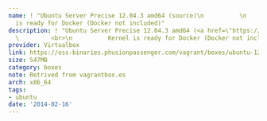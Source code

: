```yaml
---
name: ! "Ubuntu Server Precise 12.04.3 amd64 (source)\n          \n          Kernel
  is ready for Docker (Docker not included)"
description: ! "Ubuntu Server Precise 12.04.3 amd64 (<a href=\"https://github.com/phusion/open-vagrant-boxes\">source</a>)\n
  \         <br>\n          Kernel is ready for Docker (Docker not included)"
provider: Virtualbox
link: https://oss-binaries.phusionpassenger.com/vagrant/boxes/ubuntu-12.04.3-amd64-vbox.box
size: 547MB
category: boxes
note: Retrived from vagrantbox.es
arch: x86_64
tags:
- ubuntu
date: '2014-02-16'
---
```

